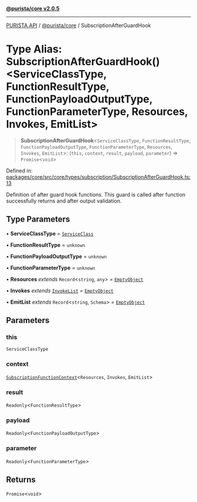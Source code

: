 [**@purista/core v2.0.5**](../README.md)

***

[PURISTA API](../../../packages.md) / [@purista/core](../README.md) / SubscriptionAfterGuardHook

# Type Alias: SubscriptionAfterGuardHook()\<ServiceClassType, FunctionResultType, FunctionPayloadOutputType, FunctionParameterType, Resources, Invokes, EmitList\>

> **SubscriptionAfterGuardHook**\<`ServiceClassType`, `FunctionResultType`, `FunctionPayloadOutputType`, `FunctionParameterType`, `Resources`, `Invokes`, `EmitList`\>: (`this`, `context`, `result`, `payload`, `parameter`) => `Promise`\<`void`\>

Defined in: [packages/core/src/core/types/subscription/SubscriptionAfterGuardHook.ts:13](https://github.com/puristajs/purista/blob/master/packages/core/src/core/types/subscription/SubscriptionAfterGuardHook.ts#L13)

Definition of after guard hook functions.
This guard is called after function successfully returns and after output validation.

## Type Parameters

• **ServiceClassType** = [`ServiceClass`](../interfaces/ServiceClass.md)

• **FunctionResultType** = `unknown`

• **FunctionPayloadOutputType** = `unknown`

• **FunctionParameterType** = `unknown`

• **Resources** *extends* `Record`\<`string`, `any`\> = [`EmptyObject`](EmptyObject.md)

• **Invokes** *extends* [`InvokeList`](InvokeList.md) = [`EmptyObject`](EmptyObject.md)

• **EmitList** *extends* `Record`\<`string`, `Schema`\> = [`EmptyObject`](EmptyObject.md)

## Parameters

### this

`ServiceClassType`

### context

[`SubscriptionFunctionContext`](SubscriptionFunctionContext.md)\<`Resources`, `Invokes`, `EmitList`\>

### result

`Readonly`\<`FunctionResultType`\>

### payload

`Readonly`\<`FunctionPayloadOutputType`\>

### parameter

`Readonly`\<`FunctionParameterType`\>

## Returns

`Promise`\<`void`\>
